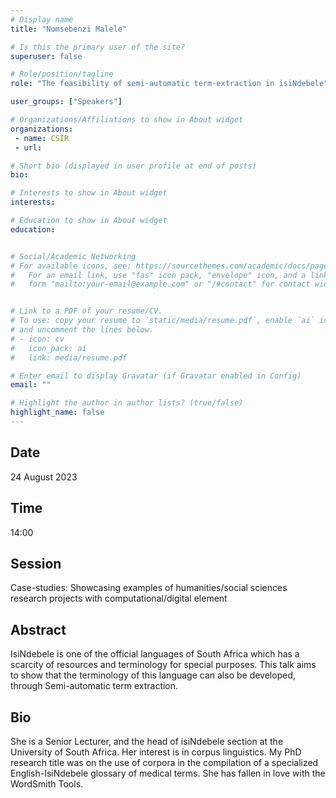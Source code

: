 ```yaml
---
# Display name
title: "Nomsebenzi Malele"

# Is this the primary user of the site?
superuser: false

# Role/position/tagline
role: "The feasibility of semi-automatic term-extraction in isiNdebele"

user_groups: ["Speakers"]

# Organizations/Affiliations to show in About widget
organizations:
 - name: CSIR
 - url: 

# Short bio (displayed in user profile at end of posts)
bio: 

# Interests to show in About widget
interests: 

# Education to show in About widget
education:


# Social/Academic Networking
# For available icons, see: https://sourcethemes.com/academic/docs/page-builder/#icons
#   For an email link, use "fas" icon pack, "envelope" icon, and a link in the
#   form "mailto:your-email@example.com" or "/#contact" for contact widget.


# Link to a PDF of your resume/CV.
# To use: copy your resume to `static/media/resume.pdf`, enable `ai` icons in `params.toml`, 
# and uncomment the lines below.
# - icon: cv
#   icon_pack: ai
#   link: media/resume.pdf

# Enter email to display Gravatar (if Gravatar enabled in Config)
email: ""

# Highlight the author in author lists? (true/false)
highlight_name: false
---
```


## Date

24 August 2023

## Time

14:00

## Session

Case-studies: Showcasing examples of humanities/social sciences research projects with computational/digital element

## Abstract

IsiNdebele is one of the official languages of South Africa which has a scarcity of resources and terminology for special purposes. This talk aims to show that the terminology of this language can also be developed, through Semi-automatic term extraction.

## Bio

She is a Senior Lecturer, and the head of isiNdebele section at the University of South Africa. Her interest is in corpus linguistics. My PhD research title was on the use of corpora in the compilation of a specialized English-IsiNdebele glossary of medical terms. She has fallen in love with the WordSmith Tools.